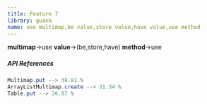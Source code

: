 ```yaml
---
title: Feature 7
library: guava
name: use multimap,be value,store value,have value,use method
---
```


**multimap**->use **value**->(be,store,have) **method**->use 

##### API References

```java
Multimap.put --> 38.81 %
ArrayListMultimap.create --> 31.34 %
Table.put --> 26.87 %
```
